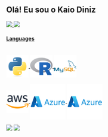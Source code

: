 ## Olá! Eu sou o Kaio Diniz
 <div>
  <a href="https://github.com/kaiodiniz1">
  <img height="160em" src="https://github-readme-stats.vercel.app/api?username=kaiodiniz1&show_icons=true&theme=vision-friendly-dark"/>
  <img height="160em" src="https://github-readme-stats.vercel.app/api/top-langs/?username=kaiodiniz1&layout=compact&langs_count=7&theme=vision-friendly-dark"/>
</div>

#### Languages
<div style="display: inline_block"><br>
  <img align="center" alt="kaiodiniz1-Python" height="60" width="60" src="https://raw.githubusercontent.com/devicons/devicon/master/icons/python/python-original.svg">
  <img align="center" alt="kaiodiniz1-R" height="60" width="60" src="https://github.com/devicons/devicon/blob/master/icons/r/r-original.svg">
  <img align="center" alt="kaiodiniz1-MySQL" height="60" width="60" src="https://github.com/devicons/devicon/blob/master/icons/mysql/mysql-original-wordmark.svg">
</div>

<div style="display: inline_block"><br>
 
<img align="center" alt="kaiodiniz1-AWS" height="60" width="60" src="https://github.com/devicons/devicon/blob/master/icons/amazonwebservices/amazonwebservices-original-wordmark.svg">
<img align="center" alt="kaiodiniz1-Azure" height="95" width="95" src="https://github.com/devicons/devicon/blob/master/icons/azure/azure-original-wordmark.svg">
<img align="center" alt="kaiodiniz1-Azure" height="95" width="95" src="https://github.com/devicons/devicon/blob/master/icons/azure/azure-original-wordmark.svg">

</div> 

<div> 
 
  <a href = "mailto:kvd.vinicius@gmail.com"><img src="https://img.shields.io/badge/-Gmail-%23333?style=for-the-badge&logo=gmail&logoColor=white" target="_blank"></a>
  <a href="https://www.linkedin.com/in/kaiodiniz/" target="_blank"><img src="https://img.shields.io/badge/-LinkedIn-%230077B5?style=for-the-badge&logo=linkedin&logoColor=white" target="_blank"></a> 
  
</div>
